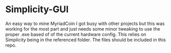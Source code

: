 # Simplicity-GUI
An easy way to mine MyriadCoin
I got busy with other projects but this was working for the most part and just needs some minor tweaking to use the
proper .exe based of of the current hardware config.
This relies on Simplicity being in the referenced folder.  The files should be included in this repo.
